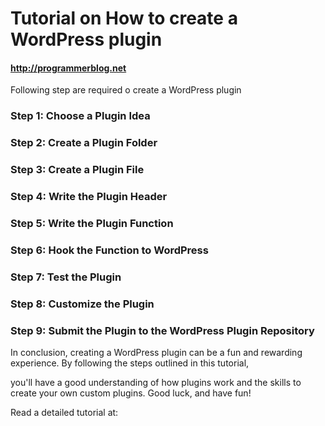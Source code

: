 # Tutorial on How to create a WordPress plugin
#### http://programmerblog.net

Following  step are required o create a WordPress plugin

### Step 1: Choose a Plugin Idea

### Step 2: Create a Plugin Folder

### Step 3: Create a Plugin File

### Step 4: Write the Plugin Header

### Step 5: Write the Plugin Function

### Step 6: Hook the Function to WordPress

### Step 7: Test the Plugin

### Step 8: Customize the Plugin

### Step 9: Submit the Plugin to the WordPress Plugin Repository


In conclusion, creating a WordPress plugin can be a fun and rewarding experience. By following the steps outlined in this tutorial, 

you'll have a good understanding of how plugins work and the skills to create your own custom plugins. Good luck, and have fun!

Read a detailed tutorial at: 
